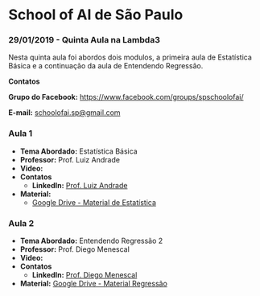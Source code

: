 # School of AI de São Paulo

### 29/01/2019 - Quinta Aula na Lambda3

Nesta quinta aula foi abordos dois modulos, a primeira aula de Estatística Básica e a continuação da aula de Entendendo Regressão.

**Contatos**

**Grupo do Facebook:** https://www.facebook.com/groups/spschoolofai/

**E-mail:** schoolofai.sp@gmail.com

### Aula 1
  
- **Tema Abordado:** Estatística Básica
- **Professor:** Prof. Luiz Andrade
- **Video:**
- **Contatos**
  - **LinkedIn:** [Prof. Luiz Andrade](https://www.linkedin.com/in/luiz-andrade-97306216/)
- **Material:** 
    - [Google Drive - Material de Estatística](https://goo.gl/US71oP)
    
### Aula 2

- **Tema Abordado:** Entendendo Regressão 2
- **Professor:** Prof. Diego Menescal
- **Video:**
- **Contatos**
  - **LinkedIn:** [Prof. Diego Menescal](https://www.linkedin.com/in/diegomenescal/)
- **Material:** [Google Drive - Material Regressão](https://drive.google.com/drive/folders/1qBGlBLobEZW-SdVthaHnXTiyt2NTNsM2)
